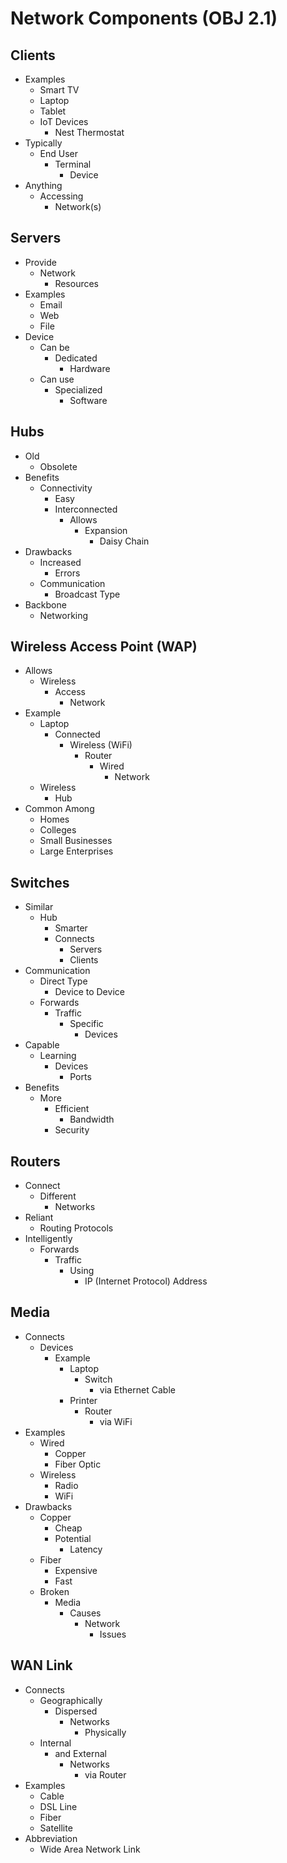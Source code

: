 # Network Components (OBJ 2.1)

## Clients

- Examples
  - Smart TV
  - Laptop
  - Tablet
  - IoT Devices
    - Nest Thermostat
- Typically
  - End User
    - Terminal
      - Device
- Anything
  - Accessing
    - Network(s)

## Servers

- Provide
  - Network
    - Resources
- Examples
  - Email
  - Web
  - File
- Device
  - Can be
    - Dedicated
      - Hardware
  - Can use
    - Specialized
      - Software
  
## Hubs

- Old
  - Obsolete
- Benefits
  - Connectivity
    - Easy
    - Interconnected
      - Allows
        - Expansion
          - Daisy Chain
- Drawbacks
  - Increased
    - Errors
  - Communication
    - Broadcast Type
- Backbone
  - Networking

## Wireless Access Point (WAP)

- Allows
  - Wireless
    - Access
      - Network
- Example
  - Laptop
    - Connected
      - Wireless (WiFi)
        - Router
          - Wired
            - Network
  - Wireless
    - Hub
- Common Among
  - Homes
  - Colleges
  - Small Businesses
  - Large Enterprises

## Switches

- Similar
  - Hub
    - Smarter
    - Connects
      - Servers
      - Clients
- Communication
  - Direct Type
    - Device to Device
  - Forwards
    - Traffic
      - Specific
        - Devices
- Capable
  - Learning
    - Devices
      - Ports
- Benefits
  - More
    - Efficient
      - Bandwidth
    - Security

## Routers

- Connect
  - Different
    - Networks
- Reliant
  - Routing Protocols
- Intelligently
  - Forwards
    - Traffic
      - Using
        - IP (Internet Protocol) Address

## Media

- Connects
  - Devices
    - Example
      - Laptop
        - Switch
          - via Ethernet Cable
      - Printer
        - Router
          - via WiFi
- Examples
  - Wired
    - Copper
    - Fiber Optic
  - Wireless
    - Radio
    - WiFi
- Drawbacks
  - Copper
    - Cheap
    - Potential
      - Latency
  - Fiber
    - Expensive
    - Fast
  - Broken
    - Media
      - Causes
        - Network
          - Issues

## WAN Link

- Connects
  - Geographically
    - Dispersed
      - Networks
        - Physically
  - Internal
    - and External
      - Networks
        - via Router
- Examples
  - Cable
  - DSL Line
  - Fiber
  - Satellite
- Abbreviation
  - Wide Area Network Link
